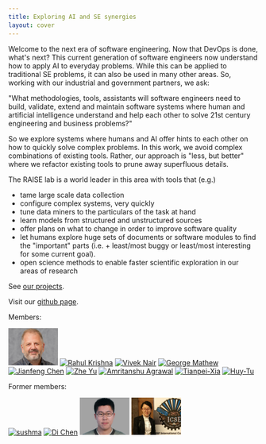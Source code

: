 ```yaml
---
title: Exploring AI and SE synergies
layout: cover
---
```


Welcome to the next era of software engineering. Now that DevOps is done, what's next? This current generation of software engineers now understand how to apply AI to everyday problems. While this can be applied to traditional SE problems, it can also be used in many other areas. So, working with our industrial and government partners, we ask:

"What methodologies, tools, assistants will software engineers need to build, validate, extend and maintain software systems where human and artificial intelligence understand and help each other to solve 21st century engineering and business problems?"

So we explore systems where humans and AI offer hints to each other on how to quickly solve complex problems. In this work, we avoid complex combinations of existing tools. Rather, our approach is "less, but better" where we refactor existing tools to prune away superfluous details.

The RAISE lab is a world leader in this area with tools that (e.g.)
+ tame large scale data collection
+ configure complex systems, very quickly
+ tune data miners to the particulars of the task at hand
+ learn models from structured and unstructured sources
+ offer plans on what to change in order to improve software quality
+ let humans explore huge sets of documents or software modules to find the "important" parts (i.e. + least/most buggy or least/most interesting for some current goal).
+ open science methods to enable faster scientific exploration in our areas of research


See [our projects](projects).

Visit our [github page](https://github.com/ai-se).

Members:

<a href="/people/2014/08/15/Tim-Menzies/"> <img src="/img/timm.png" alt="Tim Menzies" height="75" ></a>
<a href="/people/2014/10/04/Rahul-Krishna/"> <img src="/img/rahlk.jpg" alt="Rahul Krishna" height="75" ></a>
<a href="/people/2014/10/15/Vivek-Nair/"> <img src="/img/vivek.jpg" alt="Vivek Nair" height="75" ></a>
<a href="/people/2014/12/30/George-Mathew/"> <img src="https://avatars0.githubusercontent.com/u/5582924?v=3&s=460" alt="George Mathew" height="75" ></a>
<a href="/people/2015/08/15/Jianfeng-Chen/"> <img src="/img/chen.jpg" alt="Jianfeng Chen" height="75" ></a>
<a href="/people/2015/08/30/Zhe-Yu/"> <img src="/img/Zhe.jpg" alt="Zhe Yu" height="75"  ></a>
<a href="/people/2015/09/01/Amritanshu-Agrawal/"> <img src="http://static.wixstatic.com/media/1bf308_01e141375f454173b368feb66f3ee865.png_srz_p_325_348_75_22_0.50_1.20_0.00_png_srz" alt="Amritanshu Agrawal" height="75" ></a>
<a href="/people/2017/09/01/Tianpei-Xia/"> <img src="/img/xia.jpg" alt="Tianpei-Xia" height="75" ></a>
<a href="/people/2017/09/02/Huy-Tu/"> <img src="/img/huy.jpg" alt="Huy-Tu" height="75"></a>

Former members:

<a href="/people/2015/05/13/Sushma-ravichandran/"> <img src="/img/sushma.jpg" alt="sushma" height="75"></a>
<a href="/people/2016/01/20/Di-Chen/"> <img src="/img/jack.jpg" alt="Di Chen" height="75" ></a>
<a href="/people/2014/09/30/Wei-Fu/"> <img src="/img/wei.jpg" alt="Wei FU" height="75" ></a>
<a href="/people/2017/09/03/Junjie-Wang/"> <img src="/img/wang.jpg" alt="Junjie wang" height="75" ></a>


<!-- You can find us at **EB2- 3240** at N.C. State's centennial campus.
<a href="/img/labpic.JPG"><img src="/img/labpic.JPG" alt="Lab Picture" height="200" width="450"></a> -->

